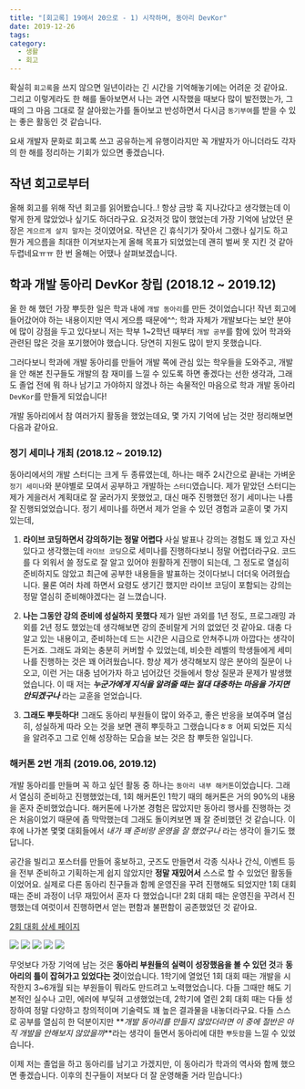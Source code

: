 ```yaml
---
title: "[회고록] 19에서 20으로 - 1) 시작하며, 동아리 DevKor"
date: 2019-12-26
tags:
category:
  - 생활
  - 회고
---
```


확실히 `회고록`을 쓰지 않으면 일년이라는 긴 시간을 기억해놓기에는 어려운 것 같아요. 그리고 이렇게라도 한 해를 돌아보면서 나는 과연 시작했을 때보다 많이 발전했는가, 그때의 그 마음 그대로 잘 살아왔는가를 돌아보고 반성하면서 다시금 `동기부여`를 받을 수 있는 좋은 활동인 것 같습니다.

요새 개발자 문화로 회고록 쓰고 공유하는게 유행이라지만 꼭 개발자가 아니더라도 각자의 한 해를 정리하는 기회가 있으면 좋겠습니다.

<!-- more -->

## 작년 회고로부터

올해 회고를 위해 작년 회고를 읽어봤습니다..! 항상 금방 훅 지나갔다고 생각했는데 이렇게 한게 많았었나 싶기도 하더라구요. 요것저것 많이 했었는데 가장 기억에 남았던 문장은 `게으르게 살지 말자`는 것이였어요. 작년은 긴 휴식기가 잦아서 그랬나 싶기도 하고 뭔가 게으름을 최대한 이겨보자는게 올해 목표가 되었었는데 괜히 벌써 못 지킨 것 같아 두렵네요ㅠㅠ 한 번 올해는 어땠나 살펴보겠습니다.

## 학과 개발 동아리 DevKor 창립 (2018.12 ~ 2019.12)

올 한 해 했던 가장 뿌듯한 일은 학과 내에 `개발 동아리`를 만든 것이었습니다! 작년 회고에 들어갔어야 하는 내용이지만 역시 게으름 때문에^^; 학과 자체가 개발보다는 보안 분야에 많이 강점을 두고 있다보니 저는 학부 1~2학년 때부터 `개발 공부`를 함에 있어 학과와 관련된 많은 것을 포기했어야 했습니다. 당연히 지원도 많이 받지 못했습니다.

그러다보니 학과에 개발 동아리를 만들어 개발 쪽에 관심 있는 학우들을 도와주고, 개발을 안 해본 친구들도 개발의 참 재미를 느낄 수 있도록 하면 좋겠다는 선한 생각과, 그래도 졸업 전에 뭐 하나 남기고 가야하지 않겠나 하는 속물적인 마음으로 학과 개발 동아리 `DevKor`를 만들게 되었습니다!

개발 동아리에서 참 여러가지 활동을 했었는데요, 몇 가지 기억에 남는 것만 정리해보면 다음과 같아요.

### 정기 세미나 개최 (2018.12 ~ 2019.12)

동아리에서의 개발 스터디는 크게 두 종류였는데, 하나는 매주 2시간으로 끝내는 가벼운 `정기 세미나`와 분야별로 모여서 공부하고 개발하는 `스터디`였습니다. 제가 맡았던 스터디는 제가 게을러서 계획대로 잘 굴러가지 못했었고, 대신 매주 진행했던 정기 세미나는 나름 잘 진행되었었습니다. 정기 세미나를 하면서 제가 얻을 수 있던 경험과 교훈이 몇 가지 있는데,

1. **라이브 코딩하면서 강의하기는 정말 어렵다**
   사실 발표나 강의는 경험도 꽤 있고 자신 있다고 생각했는데 `라이브 코딩`으로 세미나를 진행하다보니 정말 어렵더라구요. 코드를 다 외워서 쓸 정도로 잘 알고 있어야 원활하게 진행이 되는데, 그 정도로 열심히 준비하지도 않았고 최근에 공부한 내용들을 발표하는 것이다보니 더더욱 어려웠습니다. 물론 여러 차례 하면서 요령도 생기긴 했지만 라이브 코딩이 포함되는 강의는 정말 열심히 준비해야겠다는 걸 느꼈습니다.

2. **나는 그동안 강의 준비에 성실하지 못했다**
   제가 일반 과외를 1년 정도, 프로그래밍 과외를 2년 정도 했었는데 생각해보면 강의 준비랄게 거의 없었던 것 같아요. 대충 다 알고 있는 내용이고, 준비하는데 드는 시간은 시급으로 안쳐주니까 아깝다는 생각이 든거죠. 그래도 과외는 충분히 커버할 수 있었는데, 비슷한 레벨의 학생들에게 세미나를 진행하는 것은 꽤 어려웠습니다. 항상 제가 생각해보지 않은 분야의 질문이 나오고, 이런 거는 대충 넘어가자 하고 넘어갔던 것들에서 항상 질문과 문제가 발생했었습니다. 이 때 저는 **_누군가에게 지식을 알려줄 때는 절대 대충하는 마음을 가지면 안되겠구나_** 라는 교훈을 얻었습니다.

3. **그래도 뿌듯하다!**
   그래도 동아리 부원들이 많이 와주고, 좋은 반응을 보여주며 열심히, 성실하게 따라 오는 것을 보면 괜히 뿌듯하고 그랬습니다ㅎㅎ 어찌 되었든 지식을 알려주고 그로 인해 성장하는 모습을 보는 것은 참 뿌듯한 일입니다.

### 해커톤 2번 개최 (2019.06, 2019.12)

개발 동아리를 만들며 꼭 하고 싶던 활동 중 하나는 `동아리 내부 해커톤`이었습니다. 그래서 열심히 준비하고 진행했었는데, 1회 해커톤인 1학기 때의 해커톤은 거의 90%의 내용을 혼자 준비했었습니다. 해커톤에 나가본 경험은 많았지만 동아리 행사를 진행하는 것은 처음이었기 때문에 좀 막막했는데 그래도 돌이켜보면 꽤 잘 준비했던 것 같습니다. 이후에 나가본 몇몇 대회들에서 _내가 꽤 준비랑 운영을 잘 했었구나_ 라는 생각이 들기도 했답니다.

공간을 빌리고 포스터를 만들어 홍보하고, 굿즈도 만들면서 각종 식사나 간식, 이벤트 등을 전부 준비하고 기획하는게 쉽지 않았지만 **정말 재밌어서** 스스로 할 수 있었던 활동들이었어요. 실제로 다른 동아리 친구들과 함께 운영진을 꾸려 진행해도 되었지만 1회 대회 때는 준비 과정이 너무 재밌어서 혼자 다 했었습니다! 2회 대회 때는 운영진을 꾸려서 진행했는데 여럿이서 진행하면서 얻는 편함과 불편함이 공존했었던 것 같아요.

[2회 대회 상세 페이지](https://dev-in-xmas.web.app/)

<img src="/img/images/blog/1회-1.JPG" style="border: 1px">
<img src="/img/images/blog/1회-2.JPG" style="border: 1px">
<img src="/img/images/blog/2회-1.jpeg" style="border: 1px">
<img src="/img/images/blog/2회-2.jpeg" style="border: 1px">
<img src="/img/images/blog/2회-3.jpeg" style="border: 1px">

무엇보다 가장 기억에 남는 것은 **동아리 부원들의 실력이 성장했음을 볼 수 있던 것**과 **동아리의 틀이 잡혀가고 있었다는 것**이었습니다. 1학기에 열었던 1회 대회 때는 개발을 시작한지 3~6개월 되는 부원들이 뭐라도 만드려고 노력했었습니다. 다들 그때만 해도 기본적인 실수나 고민, 에러에 부딪혀 고생했었는데, 2학기에 열린 2회 대회 때는 다들 성장하여 정말 다양하고 창의적이며 기술력도 꽤 높은 결과물을 내놓더라구요. 다들 스스로 공부를 열심히 한 덕분이지만 **_개발 동아리를 만들지 않았더라면 이 중에 절반은 아직 개발을 안해보지 않았을까_**라는 생각이 들면서 동아리에 대한 `뿌듯함`을 느낄 수 있었습니다.

이제 저는 졸업을 하고 동아리를 남기고 가겠지만, 이 동아리가 학과의 역사와 함께 했으면 좋겠습니다. 이후의 친구들이 저보다 더 잘 운영해줄 거라 믿습니다:)
